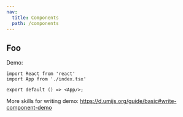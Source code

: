 ```yaml
---
nav:
  title: Components
  path: /components
---
```


## Foo

Demo:

```tsx
import React from 'react'
import App from './index.tsx'

export default () => <App/>;
```

More skills for writing demo: https://d.umijs.org/guide/basic#write-component-demo
